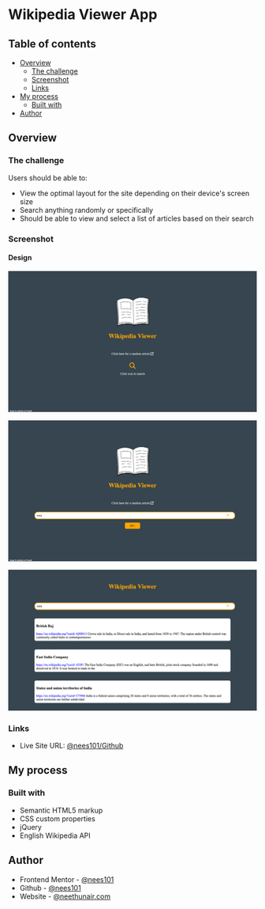 
# Wikipedia Viewer App


## Table of contents

- [Overview](#overview)
  - [The challenge](#the-challenge)
  - [Screenshot](#screenshot)
  - [Links](#links)
- [My process](#my-process)
  - [Built with](#built-with)
- [Author](#author)



## Overview

### The challenge

Users should be able to:

- View the optimal layout for the site depending on their device's screen size
- Search anything randomly or specifically
- Should be able to view and select a list of articles based on their search

### Screenshot

#### Design 

![](./FinalDesignScreenshots/Desktop_version.png)

![](./FinalDesignScreenshots/Desktop_active_version.png)

![](./FinalDesignScreenshots/Desktop_active_version_1.png)



### Links

- Live Site URL: [@nees101/Github]( https://nees101.github.io/Wikipedia-Viewer/)

## My process

### Built with

- Semantic HTML5 markup
- CSS custom properties
- jQuery
- English Wikipedia API

## Author

- Frontend Mentor - [@nees101](https://www.frontendmentor.io/profile/nees101)
- Github - [@nees101](https://www.github.com/nees101)
- Website - [@neethunair.com](https://www.neethunair.com)

